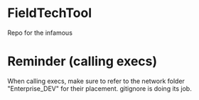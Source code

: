 # FieldTechTool
Repo for the infamous

# Reminder (calling execs)
When calling execs, make sure to refer to the network folder "Enterprise_DEV" for their placement. gitignore is doing its job. 